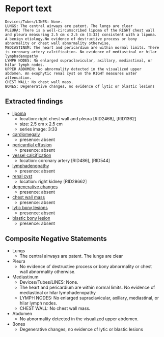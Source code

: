 # Report text

```text
Devices/Tubes/LINES: None.
LUNGS: The central airways are patent. The lungs are clear
PLEURA: There is a well-circumscribed lipoma of the RIGHT chest wall and pleura measuring 2.5 cm x 2.5 cm (3:33) consistent with a lipoma. A benign etiology.No evidence of destructive process or bony abnormality or chest wall abnormality otherwise.
MEDIASTINUM: The heart and pericardium are within normal limits. There is coronary artery calcification. No evidence of mediastinal or hilar lymphadenopathy
LYMPH NODES: No enlarged supraclavicular, axillary, mediastinal, or hilar lymph nodes.
UPPER ABDOMEN: No abnormality detected in the visualized upper abdomen. An exophytic renal cyst on the RIGHT measures water attenuation.
CHEST WALL: No chest wall mass.
BONES: Degenerative changes, no evidence of lytic or blastic lesions
```

## Extracted findings

- [lipoma](../../definitions/hood/lipoma.json)
  - location: right chest wall and pleura \[RID2468\], \[RID1362\]
  - size: 2.5 cm x 2.5 cm
  - series image: 3:33
- [cardiomegaly](../../definitions/upmedic/Cardiomegaly.cde.md)
  - presence: absent
- [pericardial effusion](../../definitions/hood/pericardial-effusion.json)
  - presence: absent
- [vessel calcification](../../definitions/nuance/coronary_artery_calcification.json)
  - location: coronary artery \[RID486\], \[RID544\]
- [lymphadenopathy](../../definitions/hood/mediastinal-lymph-nodes.json)
  - presence: absent
- [renal cyst](../../definitions/nuance/hepatic_and_renal_cysts.json)
  - location: right kidney \[RID29662\]
- [degenerative changes](../../definitions/nuance/thoracic_spine_degenerative_changes.json)
  - presence: absent
- [chest wall mass](../../definitions/hood/chest-wall.json)  
  - presence: absent
- [lytic bony lesions](../../definitions/hood/lytic-lesion.md)
  - presence: absent
- [blastic bony lesion](../../definitions/hood/sclerotic-lesion.md)
  - presence: absent

## Composite Negative Statements

- Lungs
  - The central airways are patent. The lungs are clear
- Pleura
  - No evidence of destructive process or bony abnormality or chest wall abnormality otherwise.
- Mediastinum
  - Devices/Tubes/LINES: None.
  - The heart and pericardium are within normal limits. No evidence of mediastinal or hilar lymphadenopathy
  - LYMPH NODES: No enlarged supraclavicular, axillary, mediastinal, or hilar lymph nodes.
  - CHEST WALL: No chest wall mass.
- Abdomen
  - No abnormality detected in the visualized upper abdomen.
- Bones
  - Degenerative changes, no evidence of lytic or blastic lesions
